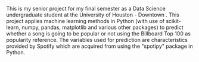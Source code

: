 This is my senior project for my final semester as a Data Science undergraduate student at the University of Houston - Downtown
. This project applies machine learning methods in Python (with use of scikit-learn, numpy, pandas, matplotlib and various other packages) to predict whether a song is going to be popular or not using the Billboard Top 100 as popularity reference. The variables used for prediction are characteristics provided by Spotify which are acquired from using the "spotipy" package in Python. 
